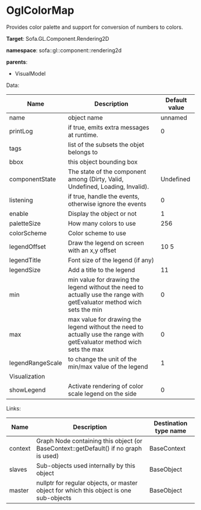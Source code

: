 # OglColorMap

Provides color palette and support for conversion of numbers to colors.


__Target__: Sofa.GL.Component.Rendering2D

__namespace__: sofa::gl::component::rendering2d

__parents__:

- VisualModel

Data: 

<table>
    <thead>
        <tr>
            <th>Name</th>
            <th>Description</th>
            <th>Default value</th>
        </tr>
    </thead>
    <tbody>
	<tr>
		<td>name</td>
		<td>
object name
		</td>
		<td>unnamed</td>
	</tr>
	<tr>
		<td>printLog</td>
		<td>
if true, emits extra messages at runtime.
		</td>
		<td>0</td>
	</tr>
	<tr>
		<td>tags</td>
		<td>
list of the subsets the objet belongs to
		</td>
		<td></td>
	</tr>
	<tr>
		<td>bbox</td>
		<td>
this object bounding box
		</td>
		<td></td>
	</tr>
	<tr>
		<td>componentState</td>
		<td>
The state of the component among (Dirty, Valid, Undefined, Loading, Invalid).
		</td>
		<td>Undefined</td>
	</tr>
	<tr>
		<td>listening</td>
		<td>
if true, handle the events, otherwise ignore the events
		</td>
		<td>0</td>
	</tr>
	<tr>
		<td>enable</td>
		<td>
Display the object or not
		</td>
		<td>1</td>
	</tr>
	<tr>
		<td>paletteSize</td>
		<td>
How many colors to use
		</td>
		<td>256</td>
	</tr>
	<tr>
		<td>colorScheme</td>
		<td>
Color scheme to use
		</td>
		<td></td>
	</tr>
	<tr>
		<td>legendOffset</td>
		<td>
Draw the legend on screen with an x,y offset
		</td>
		<td>10 5</td>
	</tr>
	<tr>
		<td>legendTitle</td>
		<td>
Font size of the legend (if any)
		</td>
		<td></td>
	</tr>
	<tr>
		<td>legendSize</td>
		<td>
Add a title to the legend
		</td>
		<td>11</td>
	</tr>
	<tr>
		<td>min</td>
		<td>
min value for drawing the legend without the need to actually use the range with getEvaluator method wich sets the min
		</td>
		<td>0</td>
	</tr>
	<tr>
		<td>max</td>
		<td>
max value for drawing the legend without the need to actually use the range with getEvaluator method wich sets the max
		</td>
		<td>0</td>
	</tr>
	<tr>
		<td>legendRangeScale</td>
		<td>
to change the unit of the min/max value of the legend
		</td>
		<td>1</td>
	</tr>
	<tr>
		<td colspan="3">Visualization</td>
	</tr>
	<tr>
		<td>showLegend</td>
		<td>
Activate rendering of color scale legend on the side
		</td>
		<td>0</td>
	</tr>

</tbody>
</table>

Links: 


| Name | Description | Destination type name |
| ---- | ----------- | --------------------- |
|context|Graph Node containing this object (or BaseContext::getDefault() if no graph is used)|BaseContext|
|slaves|Sub-objects used internally by this object|BaseObject|
|master|nullptr for regular objects, or master object for which this object is one sub-objects|BaseObject|


